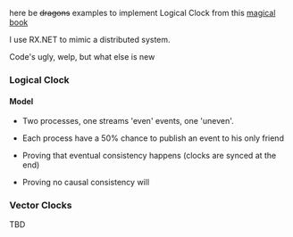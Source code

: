 here be ~~dragons~~ examples to implement Logical Clock from this [magical book](https://www.amazon.com/Distributed-Systems-Maarten-van-Steen/dp/1543057381)

I use RX.NET to mimic a distributed system.

Code's ugly, welp, but what else is new

### Logical Clock
#### Model
 - Two processes, one streams 'even' events, one 'uneven'.
 - Each process have a 50% chance to publish an event to his only friend

 - Proving that eventual consistency happens (clocks are synced at the end)
 - Proving no causal consistency will

### Vector Clocks
TBD